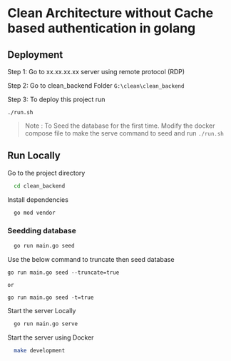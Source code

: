 # Clean Architecture without Cache based authentication in golang

## Deployment

Step 1: Go to xx.xx.xx.xx server using remote protocol (RDP) 

Step 2: Go to clean_backend Folder  `G:\clean\clean_backend`

Step 3: To deploy this project run

```
./run.sh
```

>Note : To Seed the database for the first time. Modify the docker compose file to make the serve command to seed and run `./run.sh`


## Run Locally

Go to the project directory

```bash
  cd clean_backend
```

Install dependencies

```bash
  go mod vendor
```
### Seedding database

```bash
  go run main.go seed

  ```
 Use the below command to truncate then seed database  
  ```
  go run main.go seed --truncate=true

  or

  go run main.go seed -t=true
```

Start the server Locally

```bash
  go run main.go serve
```

Start the server using Docker

```bash
  make development
```


